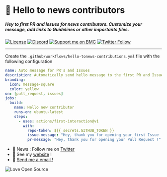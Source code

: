 # 👋 **Hello to news contributors**

##### Hey to first PR and Issues for news contributors. Customize your message, add links to Guidelines or other importants files.


[![License](https://img.shields.io/github/license/thomasbnt/hello-to-news-contributions.svg?style=for-the-badge)](https://github.com/thomasbnt/hello-to-news-contributions/blob/master/LICENSE)
[![Discord](https://img.shields.io/discord/367753345575944221?color=%237289DA&label=Join%20us&logo=Discord&logoColor=white&style=for-the-badge)](https://thomasbnt.fr/discord)
[![Support me on BMC](https://img.shields.io/badge/Support%20me-☕-orange.svg?style=for-the-badge)](https://www.buymeacoffee.com/thomasbnt)
[![Twitter Follow](https://img.shields.io/twitter/follow/Hyprimort?color=%231DA1F2&label=Follow%20me&logo=Twitter&style=for-the-badge)](https://twitter.com/Hyprimort)
____

Create the `.github/workflows/hello-tonews-contributions.yml` file with the following configuration

```yml
name: Auto message for PR's and Issues
description: Automatically send hello message to the first PR and Issue for new contributor.
branding:
  icon: message-square
  color: yellow
on: [pull_request, issues]
jobs:
  build:
    name: Hello new contributor
    runs-on: ubuntu-latest
    steps:
      - uses: actions/first-interaction@v1
        with:
          repo-token: ${{ secrets.GITHUB_TOKEN }}
          issue-message: "Hey, thank you for opening your first Issue ! 🙂"
          pr-message: "Hey, thank you for opening your Pull Request !"
```

- 📣  News : Follow me on [Twitter](https://twitter.com/Hyprimort)
- 🔗  See my [website](https://thomasbnt.fr) !
- 📨  [Send me a email !](https://thomasbnt.fr/contact)

![Love Open Source](https://badges.frapsoft.com/os/v3/open-source.png?v=103)
